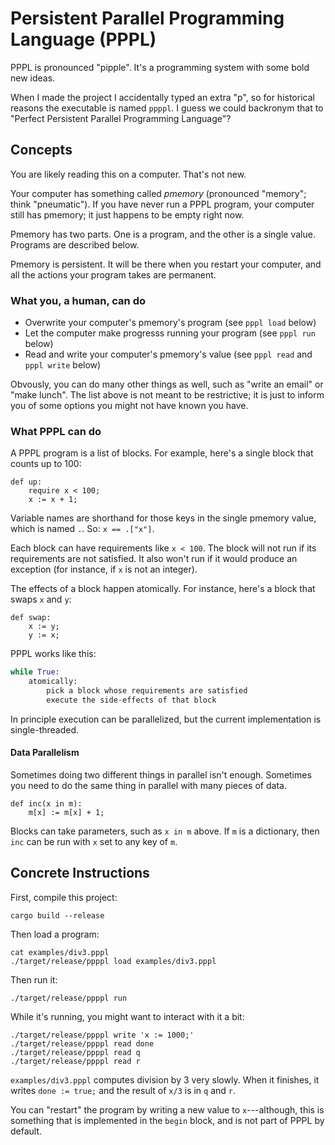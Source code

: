 # Persistent Parallel Programming Language (PPPL)

PPPL is pronounced "pipple".  It's a programming system with some bold new
ideas.

When I made the project I accidentally typed an extra "p", so for historical
reasons the executable is named `ppppl`.  I guess we could backronym that to
"Perfect Persistent Parallel Programming Language"?


## Concepts

You are likely reading this on a computer.  That's not new.

Your computer has something called _pmemory_ (pronounced "memory"; think
"pneumatic").  If you have never run a PPPL program, your computer still has
pmemory; it just happens to be empty right now.

Pmemory has two parts.  One is a program, and the other is a single value.
Programs are described below.

Pmemory is persistent.  It will be there when you restart your computer, and
all the actions your program takes are permanent.


### What you, a human, can do

 - Overwrite your computer's pmemory's program (see `pppl load` below)
 - Let the computer make progresss running your program (see `pppl run` below)
 - Read and write your computer's pmemory's value (see `pppl read` and
   `pppl write` below)

Obvously, you can do many other things as well, such as "write an email" or
"make lunch".  The list above is not meant to be restrictive; it is just to
inform you of some options you might not have known you have.


### What PPPL can do

A PPPL program is a list of blocks.  For example, here's a single block that
counts up to 100:

```
def up:
    require x < 100;
    x := x + 1;
```

Variable names are shorthand for those keys in the single pmemory value, which
is named `.`.  So: `x == .["x"]`.

Each block can have requirements like `x < 100`.  The block will not run if its
requirements are not satisfied.  It also won't run if it would produce an
exception (for instance, if `x` is not an integer).

The effects of a block happen atomically.  For instance, here's a block that
swaps `x` and `y`:

```
def swap:
    x := y;
    y := x;
```

PPPL works like this:

```python
while True:
    atomically:
        pick a block whose requirements are satisfied
        execute the side-effects of that block
```

In principle execution can be parallelized, but the current implementation is
single-threaded.


#### Data Parallelism

Sometimes doing two different things in parallel isn't enough.  Sometimes you
need to do the same thing in parallel with many pieces of data.

```
def inc(x in m):
    m[x] := m[x] + 1;
```

Blocks can take parameters, such as `x in m` above.  If `m` is a dictionary,
then `inc` can be run with `x` set to any key of `m`.


## Concrete Instructions

First, compile this project:

    cargo build --release

Then load a program:

    cat examples/div3.pppl
    ./target/release/ppppl load examples/div3.pppl

Then run it:

    ./target/release/ppppl run

While it's running, you might want to interact with it a bit:

    ./target/release/ppppl write 'x := 1000;'
    ./target/release/ppppl read done
    ./target/release/ppppl read q
    ./target/release/ppppl read r

`examples/div3.pppl` computes division by 3 very slowly.  When it finishes, it
writes `done := true;` and the result of `x/3` is in `q` and `r`.

You can "restart" the program by writing a new value to `x`---although, this
is something that is implemented in the `begin` block, and is not part of PPPL
by default.
